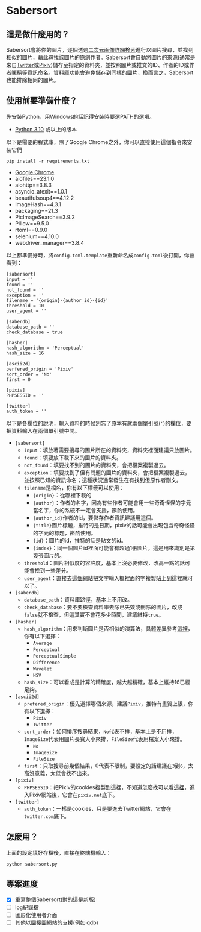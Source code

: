 # Sabersort

## 這是做什麼用的？

Sabersort會將你的圖片，逐個透過[二次元画像詳細検索](https://ascii2d.net/)進行以圖片搜尋，並找到相似的圖片，藉此尋找該圖片的原創作者。Sabersort會自動將圖片的來源(通常是來自[Twitter](https://twitter.com)或[Pixiv](https://pixiv.net))儲存至指定的資料夾，並按照圖片或推文的ID、作者的ID或作者暱稱等資訊命名。資料庫功能會避免儲存到同樣的圖片，換而言之，Sabersort也能排除相同的圖片。

## 使用前要準備什麼？

先安裝Python，用Windows的話記得安裝時要選PATH的選項。

- [Python 3.10](https://www.python.org/downloads/release/python-3108/) 或以上的版本

以下是需要的程式庫，除了Google Chrome之外，你可以直接使用這個指令來安裝它們

    pip install -r requirements.txt

- [Google Chrome](https://www.google.com/chrome/)
- aiofiles==23.1.0
- aiohttp==3.8.3
- asyncio_atexit==1.0.1
- beautifulsoup4==4.12.2
- ImageHash==4.3.1
- packaging==21.3
- PicImageSearch==3.9.2
- Pillow==9.5.0
- rtoml==0.9.0
- selenium==4.10.0
- webdriver_manager==3.8.4

以上都準備好時，將``config.toml.template``重新命名成``config.toml``後打開，你會看到：

    [sabersort]
    input = ''
    found = ''
    not_found = ''
    exception = ''
    filename = '{origin}-{author_id}-{id}'
    threshold = 10
    user_agent = ''

    [saberdb]
    database_path = ''
    check_database = true

    [hasher]
    hash_algorithm = 'Perceptual'
    hash_size = 16

    [ascii2d]
    perfered_origin = 'Pixiv'
    sort_order = 'No'
    first = 0

    [pixiv]
    PHPSESSID = ''

    [twitter]
    auth_token = ''

以下是各欄位的說明，輸入資料的時候別忘了原本有就兩個單引號(`'`)的欄位，要把資料輸入在兩個單引號中間。

+ ``[sabersort]``
    + ``input``：填放著需要搜尋的圖片所在的資料夾，資料夾裡面建議只放圖片。
    + ``found``：填要放下載下來的圖片的資料夾。
    + ``not_found``：填要找不到的圖片的資料夾，會把檔案複製過去。
    + ``exception``：填要找到了但有問題的圖片的資料夾，會把檔案複製過去，並按照已知的資訊命名；這種狀況通常發生在有找到但原作者刪文。
    + ``filename``是檔名，你有以下標籤可以使用：
        + ``{origin}``：從哪裡下載的
        + ``{author}``：作者的名字，因為有些作者可能會用一些奇奇怪怪的字元當名字，你的系統不一定會支援，斟酌使用。
        + ``{author_id}``作者的id，要儲存作者資訊建議用這個。
        + ``{title}``圖片標題，推特的是日期，pixiv的話可能會出現包含奇奇怪怪的字元的標題，斟酌使用。
        + ``{id}``：圖片的id，推特的話是貼文的id。
        + ``{index}``：同一個圖片id裡面可能會有超過1張圖片，這是用來識別是第幾張圖片的。
    + ``threshold``：圖片相似度的容許度，基本上沒必要修改，改高一點的話可能會找到一些差分。
    + ``user_agent``：直接去[這個網站](https://www.whatsmyua.info/)把文字輸入框裡面的字複製貼上到這裡就可以了。
+ ``[saberdb]``
    + ``database_path``：資料庫路徑，基本上不用改。
    + ``check_database``：要不要檢查資料庫去除已失效或刪除的圖片，改成``false``就不檢查，但這其實不會花多少時間，建議維持``true``。
+ ``[hasher]``
    + ``hash_algorithm``：用來判斷圖片是否相似的演算法，具體差異參考[這裡](https://github.com/JohannesBuchner/imagehash)，你有以下選擇：
        + ``Average``
        + ``Perceptual``
        + ``PerceptualSimple``
        + ``Difference``
        + ``Wavelet``
        + ``HSV``
    + ``hash_size``：可以看成是計算的精確度，越大越精確，基本上維持16已經足夠。
+ ``[ascii2d]``
    + ``prefered_origin``：優先選擇哪個來源，建議``Pixiv``，推特有畫質上限，你有以下選擇：
        + ``Pixiv``
        + ``Twitter``
    + ``sort_order``：如何排序搜尋結果，``No``代表不排，基本上是不用排，``ImageSize``代表用圖片長寬大小來排，``FileSize``代表用檔案大小來排。
        + ``No``
        + ``ImageSize``
        + ``FileSize``
    + ``first``：只取搜尋前幾個結果，0代表不限制，要設定的話建議在``3``到``6``，太高沒意義，太低會找不出來。
+ ``[pixiv]``
    + ``PHPSESSID``：把Pixiv的cookies複製到這裡，不知道怎麼找可以看[這裡](https://developer.chrome.com/docs/devtools/application/cookies/)，進入Pixiv網站後，它會在``pixiv.net``底下。
+ ``[twitter]``
    + ``auth_token``：一樣是cookies，只是要進去Twitter網站，它會在``twitter.com``底下。

## 怎麼用？

上面的設定填好存檔後，直接在終端機輸入：

    python sabersort.py

## 專案進度

- [x] 重寫整個Sabersort(對的這是新版)
- [ ] log紀錄檔
- [ ] 圖形化使用者介面
- [ ] 其他以圖搜圖網站的支援(例如iqdb)